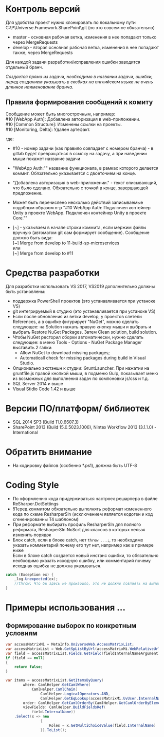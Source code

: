 ﻿# Контроль версий    
Для удобства проект нужно клонировать по локальному пути C:\P\Universe.Framework.SharePoint\git (но это совсем не обязательно)
*  master - основная рабочая ветка, изменения в нее попадают только через MergeRequests
*  develop - вторая основная рабочая ветка, изменения в нее попадают также, через MergeRequests

Для каждой задачи разработки/исправления ошибки заводится отдельный бранч.  

*Создается прямо из задачи, необходимо в названии задачи, ошибки, перед созданием указывать в скобках на английском языке не очень длинное наименование бранча.*

## Правила формирования сообщений к комиту
Сообщение может быть многострочным, например:  
#10 [WebApp Auth]: Добавлена авторизация в web-приложении.  
#10 [Common Structure]: Изменены ссылки на проекты.  
#10 [Monitoring, Delta]: Удален артефакт.  

где:
*  #10 - номер задачи (как правило совпадает с номером бранча) - в gitlab будет превращаться в ссылку на задачу,
  а при наведении мыши покажет название задачи
*  "WebApp Auth:"" название функционала, в рамках которого делается коммит. Обязательно указывается с двоеточием на конце.
*  "Добавлена авторизация в web-приложении." - текст описывающий, что было сделано. Обязательно с точкой в конце, завершающей предложение.
*  Может быть перечислено несколько действий записываемые подобным образом
  н-р "#10 WebApp Auth: Подключен контейнер Unity в проекте WebApp. Подключен контейнер Unity в проекте Core.""

*  [\~] - указываем в начале строки коммита, если мержим файлы вручную (автоматом git сам формирует сообщение). Сообщение должно быть вида:  
    [\~] Merge from develop to 11-build-sp-microservices  
    или  
    [\~] Merge from develop to #11  

# Средства разработки
Для разработки использовать VS 2017, VS2019 дополнительно должны быть установлены:
*  поддержка PowerShell проектов (это устанавливается при устаноке VS)
*  git интегрируемый в студию (это устанавливается при устаноке VS)
*  Если после обновления из ветки develop, у проектов слетели References, а в ошибке фигурирует "NuGet", можно сделать следующее:
   на Solution нажать правую кнопку мыши и выбрать и выбрать Restore NuGet Packages. Затем Clean solution, build solution.
*  Чтобы NuGet ресторил сборки автоматически, нужно сделать следующее:
   в меню Tools - Options - NuGet Package Manager выставить 2 галки:
   - Allow NuGet to download missing packages;
   - Automaticall check for missing packages during build in Visual Studio.
*  Опционально экстэншн к студии: GruntLauncher. При нажатии на gruntfile.js правой кнопкой мыши, в подменю Gulp, показывает меню из возможных для выполнения задач по компоновки js/css и т.д.
*  SQL Server 2014 и выше
* Visual Stidio Code 1.42 и выше

# Версии ПО/платформ/ библиотек
*  SQL 2014 SP3 (Build 11.0.6607.3) 
*  SharePoint 2013 (Build 15.0.5023.1000), Nintex Workflow 2013 (3.1.1.0) - International

# Обратить внимание
*  На кодировку файлов (особенно *.ps1), должна быть UTF-8

# Coding Style
*  По оформлению кода придерживаться настроек решарпера в файле ReSharper.DotSettings
* !Перед коммитом обязательно выполнять реформат измененного кода по схеме ResharperSln (исключением является кодоген и код
 сгененированны T4 шаблоном) 
*  При реформате выбирать профиль ResharperSln для полного реформата, ResharperSln NoSort для классов в которых нельзя изменять порядок
*  Блок catch, если в блоке catch, нет `throw ...;`, то необходимо указать комментарий почему его тут нет, например
 как в примере ниже  
 Если в блоке catch создается новый инстанс ошибки, то обязательно необходимо указать исходную ошибку, или комментарий
 почему исходная ошибка не должна указываться.
```c#
catch (Exception ex) {
    _log.Unexpected(ex);
    //throw; Что бы здесь не произошло, это не должно повлиять на выполнение всего остального
}
````

# Примеры использования ...
## Формирование выборок по конкретным условиям

```c#
var accessMatrixMi = MetaInfo.UniverseWeb.AccessMatrixList;
var accessMatrixList = Web.GetSpListByUrl(accessMatrixMi.WebRelativeUrl);
var field = accessMatrixList.Fields.GetField(fieldInternalNameArgument) as SPFieldMultiChoice;
if (field == null)
{
    return false;
}

var items = accessMatrixList.GetItemsByQuery(
        where: CamlHelper.GetCamlWhere(
            CamlHelper.CamlChain(
                CamlHelper.LogicalOperators.AND,
                CamlHelper.GetEqLookup(accessMatrixMi.UvUser.InternalName, Web.CurrentUser.ID))),
        order: CamlHelper.GetCamlOrderBy(CamlHelper.GetCamlOrderByElement(accessMatrixMi.ID.InternalName, true)),
        viewFields: CamlHelper.BuildFieldsRef(
            field.InternalName))
    .Select(x => new
                {
                    Roles = x.GetMultiChoiceValue(field.InternalName)
                }).ToList();
````